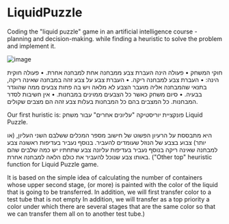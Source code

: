 # LiquidPuzzle
Coding the "liquid puzzle" game in an artificial intelligence course - planning and decision-making. while finding a heuristic to solve the problem and implement it.

![image](https://github.com/OrenAviya/LiquidPuzzle/assets/98823130/287d2656-325c-4897-af0e-85926e148561)

חוקי המשחק
• פעולה הינה העברת צבע ממבחנה אחת למבחנה אחרת.
• פעולה חוקית הינה:
• העברת צבע למבחנה ריקה.
• העברת צבע על צבע זהה במבחנה שאינה ריקה, בתנאי שהמבחנה אליה מועבר
הצבע לא מלאה ויש בה פחות צבעים ממה שהוגדר בבעיה.
• סיום משחק כאשר כל הצבעים ממוינים במבחנות.
• אין חשיבות לסדר המבחנות. כל המצבים בהם כל המבחנות בעלות צבע
זהה הם מצבים שקולים.

Our first huristic is: 
פונקציית יוריסטיקה "עליונים אחרים" עבור משחק Liquid Puzzle.

היא מתבססת על הרעיון הפשוט של חישוב מספר המכלים ששלבם השני העליון, (או יותר) צבוע בצבע של הנוזל שעומדים להעביר.
בנוסף נעביר בעדיפות ראשונה צבע למבחנה שאינה ריקה 
בנוסף נעביר בעדיפות עליונה צבע שתחתיו יש כמה שלבים שהם באותו צבע שנוכל להעביר את כולם הלאה למבחנה אחרת. 
("Other top" heuristic function for Liquid Puzzle game.

It is based on the simple idea of calculating the number of containers whose upper second stage, (or more) is painted with the color of the liquid that is going to be transferred.
In addition, we will first transfer color to a test tube that is not empty
In addition, we will transfer as a top priority a color under which there are several stages that are the same color so that we can transfer them all on to another test tube.)

